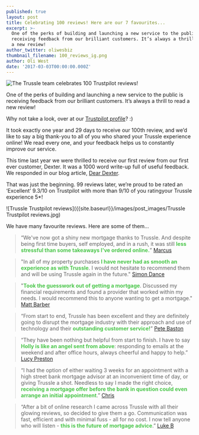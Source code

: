 ```yaml
---
published: true
layout: post
title: Celebrating 100 reviews! Here are our 7 favourites...
excerpt: >-
  One of the perks of building and launching a new service to the public is
  receiving feedback from our brilliant customers. It’s always a thrill to read
  a new review!
author_twitter: oliwesbiz
thumbnail_filename: 100_reviews_ig.png
author: Oli West
date: '2017-03-03T00:00:00.000Z'
---
```

![The Trussle team celebrates 100 Trustpilot reviews!]({{site.baseurl}}/images/post_images/100_reviews_blog.png)

One of the perks of building and launching a new service to the public is receiving feedback from our brilliant customers. It’s always a thrill to read a new review!

Why not take a look, over at our [Trustpilot profile](https://www.trustpilot.com/review/trussle.com)? :)

It took exactly one year and 29 days to receive our 100th review, and we’d like to say a big thank-you to all of you who shared your Trussle experience online! We read every one, and your feedback helps us to constantly improve our service.

This time last year we were thrilled to receive our first review from our first ever customer, Dexter. It was a 1000 word write-up full of useful feedback. We responded in our blog article, [Dear Dexter](https://trussle.com/blog/dear-dexter).

That was just the beginning. 99 reviews later, we’re proud to be rated an ‘Excellent’ 9.3/10 on Trustpilot with more than 9/10 of you ratingyour Trussle experience 5*!

![Trussle Trustpilot reviews]({{site.baseurl}}/images/post_images/Trussle Trustpilot reviews.jpg)

We have many favourite reviews. Here are some of them…

> “We've now got a shiny new mortgage thanks to Trussle. And despite being first time buyers, self employed, and in a rush, it was still **<span style="color:#4AC64A">less stressful than some takeaways I've ordered online.</span>**” [Marcus](https://www.trustpilot.com/reviews/5879ec6d8a103103cc1b209a)

> "In all of my property purchases **<span style="color:#4AC64A">I have never had as smooth an experience as with Trussle</span>**. I would not hesitate to recommend them and  will be using Trussle again in the future." [Simon Dance](https://www.trustpilot.com/reviews/5888b3e37b45660ac890214d)

> "**<span style="color:#4AC64A">Took the guesswork out of getting a mortgage</span>**. Discussed my financial requirements and found a provider that worked within my needs. I would recommend this to anyone wanting to get a mortgage." [Matt Barber](https://www.trustpilot.com/reviews/586e648c8a10310b701d49fe)

> “From start to end, Trussle has been excellent and they are definitely going to disrupt the mortgage industry with their approach and use of technology and their **<span style="color:#4AC64A">outstanding customer service!</span>**” [Pete Baston](https://www.trustpilot.com/reviews/584fd90590ef76043c793ec1)

> “They have been nothing but helpful from start to finish. I have to say **<span style="color:#4AC64A">Holly is like an angel sent from above</span>**: responding to emails at the weekend and after office hours, always cheerful and happy to help.” [Lucy Preston](https://www.trustpilot.com/reviews/57f7a9c719774d0804fdfdbc)

> “I had the option of either waiting 3 weeks for an appointment with a high street bank mortgage advisor at an inconvenient time of day, or giving Trussle a shot. Needless to say I made the right choice, **<span style="color:#4AC64A">receiving a mortgage offer before the bank in question could even arrange an initial appointment</span>**.” [Chris](https://www.trustpilot.com/reviews/579fc2050000ff000976d8e1)

> “After a bit of online research I came across Trussle with all their glowing reviews, so decided to give them a go. Communication was fast, efficient and with minimal fuss - all for no cost. I now tell anyone who will listen - **<span style="color:#4AC64A">this is the future of mortgage advice</span>**.” [Luke B](https://www.trustpilot.com/reviews/5818ae90827ad309ecf9faab)